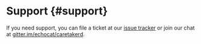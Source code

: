 # Support {#support}

If you need support, you can file a ticket at our [issue tracker](https://github.com/echocat/caretakerd/issues)
or join our chat at [gitter.im/echocat/caretakerd](https://gitter.im/echocat/caretakerd).

